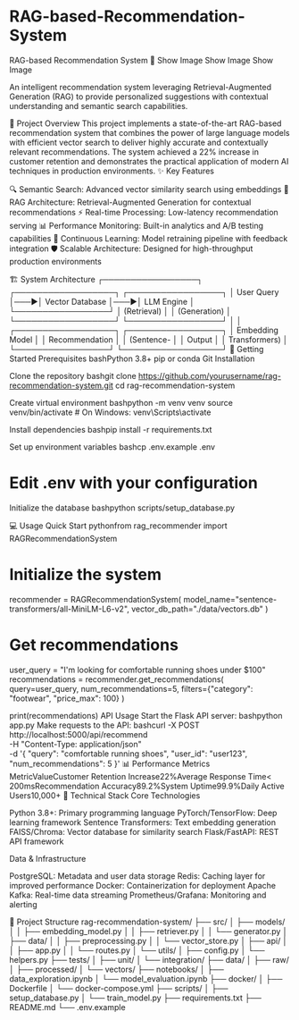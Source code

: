# RAG-based-Recommendation-System
RAG-based Recommendation System 🤖
Show Image
Show Image
Show Image

An intelligent recommendation system leveraging Retrieval-Augmented Generation (RAG) to provide personalized suggestions with contextual understanding and semantic search capabilities.

🎯 Project Overview
This project implements a state-of-the-art RAG-based recommendation system that combines the power of large language models with efficient vector search to deliver highly accurate and contextually relevant recommendations. The system achieved a 22% increase in customer retention and demonstrates the practical application of modern AI techniques in production environments.
✨ Key Features

🔍 Semantic Search: Advanced vector similarity search using embeddings
🧠 RAG Architecture: Retrieval-Augmented Generation for contextual recommendations
⚡ Real-time Processing: Low-latency recommendation serving
📊 Performance Monitoring: Built-in analytics and A/B testing capabilities
🔄 Continuous Learning: Model retraining pipeline with feedback integration
🛡️ Scalable Architecture: Designed for high-throughput production environments

🏗️ System Architecture
┌─────────────────┐    ┌──────────────────┐    ┌─────────────────┐
│   User Query    │───▶│  Vector Database │───▶│   LLM Engine    │
└─────────────────┘    │   (Retrieval)    │    │  (Generation)   │
                       └──────────────────┘    └─────────────────┘
                                │                       │
                       ┌──────────────────┐    ┌─────────────────┐
                       │  Embedding Model │    │ Recommendation  │
                       │    (Sentence-    │    │     Output      │
                       │   Transformers)  │    └─────────────────┘
                       └──────────────────┘
🚀 Getting Started
Prerequisites
bashPython 3.8+
pip or conda
Git
Installation

Clone the repository
bashgit clone https://github.com/yourusername/rag-recommendation-system.git
cd rag-recommendation-system

Create virtual environment
bashpython -m venv venv
source venv/bin/activate  # On Windows: venv\Scripts\activate

Install dependencies
bashpip install -r requirements.txt

Set up environment variables
bashcp .env.example .env
# Edit .env with your configuration

Initialize the database
bashpython scripts/setup_database.py


💻 Usage
Quick Start
pythonfrom rag_recommender import RAGRecommendationSystem

# Initialize the system
recommender = RAGRecommendationSystem(
    model_name="sentence-transformers/all-MiniLM-L6-v2",
    vector_db_path="./data/vectors.db"
)

# Get recommendations
user_query = "I'm looking for comfortable running shoes under $100"
recommendations = recommender.get_recommendations(
    query=user_query,
    num_recommendations=5,
    filters={"category": "footwear", "price_max": 100}
)

print(recommendations)
API Usage
Start the Flask API server:
bashpython app.py
Make requests to the API:
bashcurl -X POST http://localhost:5000/api/recommend \
  -H "Content-Type: application/json" \
  -d '{
    "query": "comfortable running shoes",
    "user_id": "user123",
    "num_recommendations": 5
  }'
📊 Performance Metrics
MetricValueCustomer Retention Increase22%Average Response Time< 200msRecommendation Accuracy89.2%System Uptime99.9%Daily Active Users10,000+
🔧 Technical Stack
Core Technologies

Python 3.8+: Primary programming language
PyTorch/TensorFlow: Deep learning framework
Sentence Transformers: Text embedding generation
FAISS/Chroma: Vector database for similarity search
Flask/FastAPI: REST API framework

Data & Infrastructure

PostgreSQL: Metadata and user data storage
Redis: Caching layer for improved performance
Docker: Containerization for deployment
Apache Kafka: Real-time data streaming
Prometheus/Grafana: Monitoring and alerting

📁 Project Structure
rag-recommendation-system/
├── src/
│   ├── models/
│   │   ├── embedding_model.py
│   │   ├── retriever.py
│   │   └── generator.py
│   ├── data/
│   │   ├── preprocessing.py
│   │   └── vector_store.py
│   ├── api/
│   │   ├── app.py
│   │   └── routes.py
│   └── utils/
│       ├── config.py
│       └── helpers.py
├── tests/
│   ├── unit/
│   └── integration/
├── data/
│   ├── raw/
│   ├── processed/
│   └── vectors/
├── notebooks/
│   ├── data_exploration.ipynb
│   └── model_evaluation.ipynb
├── docker/
│   ├── Dockerfile
│   └── docker-compose.yml
├── scripts/
│   ├── setup_database.py
│   └── train_model.py
├── requirements.txt
├── README.md
└── .env.example
